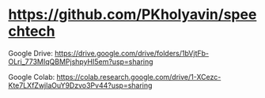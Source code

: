 # https://github.com/PKholyavin/speechtech

Google Drive: https://drive.google.com/drive/folders/1bVjtFb-OLri_773MIqQBMPjshpyHI5em?usp=sharing

Google Colab: https://colab.research.google.com/drive/1-XCezc-Kte7LXfZwjlaOuY9Dzvo3Pv44?usp=sharing
